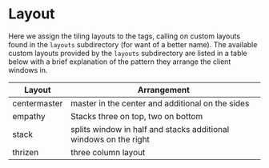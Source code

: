 # Layout 

Here we assign the tiling layouts to the tags, calling on custom layouts found in the `layouts` subdirectory (for want of a better name). The available custom layouts provided by the `layouts` subdirectory are listed in a table below with a brief explanation of the pattern they arrange the client windows in. 

| Layout       | Arrangement                                                      |
| ------------ | ---------------------------------------------------------------- |
| centermaster | master in the center and additional on the sides                 |
| empathy      | Stacks three on top, two on bottom                               |
| stack        | splits window in half and stacks additional windows on the right |
| thrizen      | three column layout                                              |